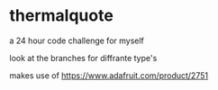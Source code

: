 # thermalquote
a 24 hour code challenge for myself

look at the branches for diffrante type's

makes use of https://www.adafruit.com/product/2751

